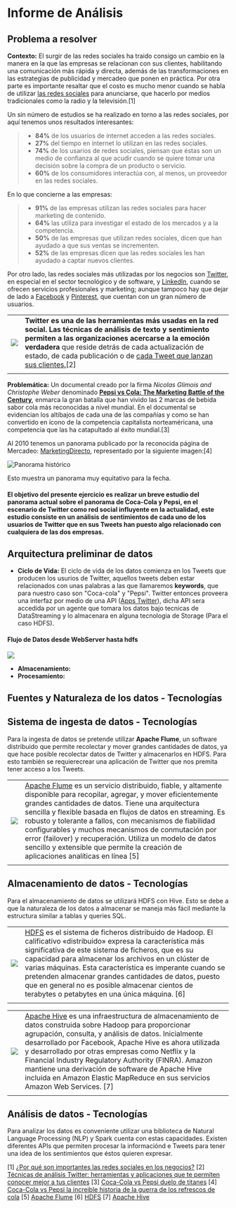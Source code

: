 # Informe de Análisis 
## Problema a resolver
**Contexto:** El surgir de las redes sociales ha traido consigo un cambio en la manera en la que las empresas se relacionan con sus clientes, habilitando una comunicación más rápida y directa, además de las transformaciones en las estrategias de publicidad y mercadeo que ponen en práctica. Por otra parte es importante resaltar que el costo  es mucho menor cuando se habla de utilizar  [las redes sociales](https://estelladigital.com/los-seguidores-followers-las-redes-sociales-nacen-se-hacen/ "followers en redes sociales")  para anunciarse, que hacerlo por medios tradicionales como la radio y la televisión.[1]

Un sin número de estudios se ha realizado en torno a las redes sociales, por aquí tenemos unos resultados interesantes:
> -   **84%** de los usuarios de internet acceden a las redes sociales.
> -   **27%** del tiempo en internet lo utilizan en las redes sociales.
> -   **74%** de los usarios de redes sociales, piensan que éstas son un medio de confianza al que acudir cuando se quiere tomar una decisión sobre la compra de un producto o servicio.
> -   **60%** de los consumidores interactúa con, al menos, un proveedor en las redes sociales.

En lo que concierne a las empresas:

> -   **91%** de las empresas utilizan las redes sociales para hacer marketing de contenido.
> -   **64%** las utiliza para investigar el estado de los mercados y a la competencia.
> -   **50%** de las empresas que utilizan redes sociales, dicen que han ayudado a que sus ventas se incrementen.
> -   **52%** de las empresas dicen que las redes sociales les han ayudado a captar nuevos clientes.

Por otro lado, las redes sociales más utilizadas por los negocios son [Twitter](https://twitter.com), en especial en el sector tecnológico y de software, y [LinkedIn](https://www.linkedin.com/), cuando se ofrecen servicios profesionales y marketing; aunque tampoco hay que dejar de lado a [Facebook](https://www.facebook.com/) y [Pinterest](https://co.pinterest.com/), que cuentan con un gran número de usuarios.



|   |   |
|----|----|
| ![](http://pngimg.com/uploads/twitter/twitter_PNG34.png) | **Twitter es una de las herramientas más usadas en la red social. Las técnicas de análisis de texto y sentimiento permiten a las organizaciones acercarse a la emoción verdadera** que reside detrás de cada actualización de estado, de cada publicación o de  [cada Tweet que lanzan sus clientes.](https://blog.es.logicalis.com/analytics/redes-sociales-como-fuentes-de-datos-el-caso-de-tweeter)[2]|
|||

**Problemática:** Un documental creado por la firma *Nicolas Glimois and Christophe Weber* denominado [**Pepsi vs Cola: The Marketing Battle of the Century**](https://www.amazon.com/Pepsi-Cola-Marketing-Battle-Century/dp/B074QW7KZZ), enmarca la gran batalla que han vivido las 2 marcas de bebida sabor cola más reconocidas a nivel mundial.
En el documental se evidencian los altibajos de cada una de las compañías y como se han convertido en ícono de la competencia capitalista norteaméricana, una competencia que las ha catapultado al éxito mundial.[3]

Al 2010 tenemos un panorama publicado por la reconocida página de Mercadeo: [MarketingDirecto](https://www.marketingdirecto.com), representado por la siguiente imagen:[4]

![Panorama histórico](https://www.marketingdirecto.com/wp-content/uploads/2011/11/10.jpg)

Esto muestra un panorama muy equitativo para la fecha.

#### El objetivo del presente ejercicio es realizar un breve estudio del panorama actual sobre el panorama de Coca-Cola y Pepsi, en el escenario de Twitter como red social influyente en la actualidad, este estudio consiste en un análisis de sentimientos de cada uno de los usuarios de Twitter que en sus Tweets han puesto algo relacionado con cualquiera de las dos empresas. 

## Arquitectura preliminar de datos

 - **Ciclo de Vida:**
 El ciclo de vida de los datos comienza en los Tweets que producen los usurios de Twitter, aquellos tweets deben estar relacionados con unas palabras a las que llamaremos **keywords**, que para nuestro caso son "Coca-cola" y "Pepsi". Twitter entonces proveera una interfaz por medio de una API ([Apps Twitter](https://apps.twitter.com/)), dicha API sera accedida por un agente que tomara los datos bajo tecnicas de DataStreaming y lo almacenara en alguna tecnologia de Storage (Para el caso HDFS).
 
 #### Flujo de Datos desde WebServer hasta hdfs
 ![](https://flume.apache.org/_images/DevGuide_image00.png)
 
 
 
 - **Almacenamiento:**
 - **Procesamiento:**

## Fuentes y Naturaleza de los datos - Tecnologías

## Sistema de ingesta de datos - Tecnologías 
 Para la ingesta de datos se pretende utilizar **Apache Flume**, un software distribuido que permite recolectar y mover grandes cantidades de datos, ya que hace posible recolectar datos de Twitter y almacenarlos en HDFS. Para esto también se requierecrear una aplicación de Twitter que nos premita tener acceso a los Tweets. 
 
|   |   |
|----|----|
| ![](http://knowdimension.com/en/wp-content/uploads/sites/2/2018/05/flume-logo-270x250.png) | [Apache Flume](https://flume.apache.org/) es un servicio distribuido, fiable, y altamente disponible para recopilar, agregar, y mover eficientemente grandes cantidades de datos. Tiene una arquitectura sencilla y flexible basada en flujos de datos en streaming. Es robusto y tolerante a fallos, con mecanismos de fiabilidad configurables y muchos mecanismos de conmutación por error (failover) y recuperación. Utiliza un modelo de datos sencillo y extensible que permite la creación de aplicaciones analíticas en línea [5]|
|||

 
## Almacenamiento de datos - Tecnologías
Para el almacenamiento de datos se utilizará HDFS con Hive. Esto se debe a que la naturaleza de los datos a almacenar se maneja más fácil mediante la estructura similar a tablas y queries SQL. 

|   |   |
|----|----|
| ![](http://www.happyminds.es/wp-content/uploads/2013/01/hdfs-logo.jpg) | [HDFS](https://hadoop.apache.org/docs/r1.2.1/hdfs_design.html) es el sistema de ficheros distribuido de Hadoop. El calificativo «distribuido» expresa la característica más significativa de este sistema de ficheros, que es su capacidad para almacenar los archivos en un clúster de varias máquinas. Esta característica es imperante cuando se pretenden almacenar grandes cantidades de datos, puesto que en general no es posible almacenar cientos de terabytes o petabytes en una única máquina. [6]|
|||

|   |   |
|----|----|
| ![](https://redash.io/assets/images/integrations/hive.png) | [Apache Hive](https://hive.apache.org/) es una infraestructura de almacenamiento de datos construida sobre Hadoop para proporcionar agrupación, consulta, y análisis de datos. Inicialmente desarrollado por Facebook, Apache Hive es ahora utilizada y desarrollado por otras empresas como Netflix y la Financial Industry Regulatory Authority (FINRA). Amazon mantiene una derivación de software de Apache Hive incluida en Amazon Elastic MapReduce en sus servicios Amazon Web Services. [7]|
|||

## Análisis de datos - Tecnologías 
 Para analizar los datos es conveniente utilizar una biblioteca de Natural Language Processing (NLP) y Spark cuenta con estas capacidades. Existen diferentes APIs que permiten procesar la informaciónd e Tweets para tener una idea de los sentimientos que éstos quieren expresar.

[1] [¿Por qué son importantes las redes sociales en los negocios?](https://jorgecastro.mx/por-que-son-importantes-las-redes-sociales-en-los-negocios/)
[2] [Técnicas de análisis Twitter: herramientas y aplicaciones que te permiten conocer mejor a tus clientes](https://blog.es.logicalis.com/analytics/tecnicas-de-analisis-twitter-herramientas-y-aplicaciones-que-te-permiten-conocer-mejor-a-tus-clientes)
[3] [Coca-Cola vs Pepsi duelo de titanes](https://www.reasonwhy.es/reportaje/coca-cola-vs-pepsi-duelo-de-titanes)
[4] [Coca-Cola vs Pepsi la increible historia de la guerra de los refrescos de cola](https://www.marketingdirecto.com/anunciantes-general/anunciantes/coca-cola-vs-pepsi-la-increible-historia-de-la-guerra-de-los-refrescos-de-cola)
[5] [Apache Flume](https://es.wikipedia.org/wiki/Apache_Flume)
[6] [HDFS](https://es.wikipedia.org/wiki/Hadoop_Distributed_File_System)
[7] [Apache Hive](https://es.wikipedia.org/wiki/Apache_Hive)
